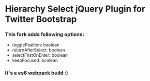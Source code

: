 # Hierarchy Select jQuery Plugin for Twitter Bootstrap

### This fork adds following options:
* togglePosition: boolean
* returnAfterSelect: boolean
* selectFirstOnEnter: boolean
* keepFocused: boolean

### It's a es6 webpack build :)
